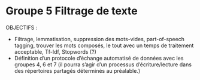 # Groupe 5 Filtrage de texte

OBJECTIFS :  

- Filtrage, lemmatisation, suppression des mots-vides, part-of-speech tagging, trouver les
mots composés, le tout avec un temps de traitement acceptable, Tf-Idf, Stopwords (?)  
- Définition d’un protocole d’échange automatisé de données avec les groupes 4, 6 et 7 (il
pourra s’agir d’un processus d’écriture/lecture dans des répertoires partagés déterminés
au préalable.)  


